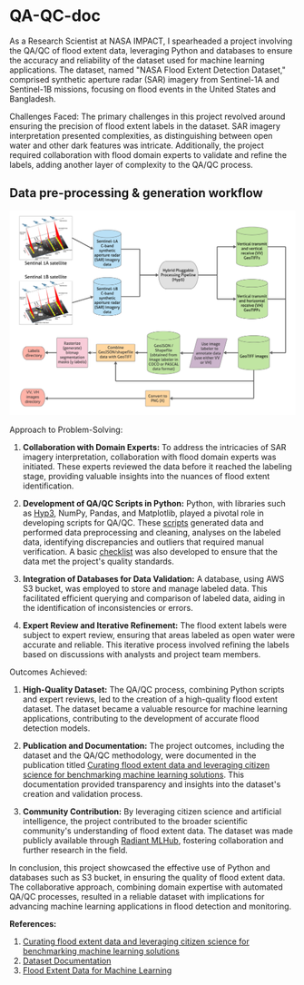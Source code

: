 # QA-QC-doc

As a Research Scientist at NASA IMPACT, I spearheaded a project involving the QA/QC of flood extent data, leveraging Python and databases to ensure the accuracy and reliability of the dataset used for machine learning applications. The dataset, named "NASA Flood Extent Detection Dataset," comprised synthetic aperture radar (SAR) imagery from Sentinel-1A and Sentinel-1B missions, focusing on flood events in the United States and Bangladesh.

Challenges Faced:
The primary challenges in this project revolved around ensuring the precision of flood extent labels in the dataset. SAR imagery interpretation presented complexities, as distinguishing between open water and other dark features was intricate. Additionally, the project required collaboration with flood domain experts to validate and refine the labels, adding another layer of complexity to the QA/QC process.

## Data pre-processing & generation workflow
![Data pre-processing & generation workflow](data-preprocessing.png)

Approach to Problem-Solving:

1. **Collaboration with Domain Experts:** To address the intricacies of SAR imagery interpretation, collaboration with flood domain experts was initiated. These experts reviewed the data before it reached the labeling stage, providing valuable insights into the nuances of flood extent identification.

2. **Development of QA/QC Scripts in Python:** Python, with libraries such as [Hyp3](https://hyp3-docs.asf.alaska.edu/), NumPy, Pandas, and Matplotlib, played a pivotal role in developing scripts for QA/QC. These [scripts](scripts) generated data and performed data preprocessing and cleaning, analyses on the labeled data, identifying discrepancies and outliers that required manual verification. A basic [checklist](https://data.source.coop/nasa/floods/documentation.pdf) was also developed to ensure that the data met the project's quality standards.

3. **Integration of Databases for Data Validation:** A database, using AWS S3 bucket, was employed to store and manage labeled data. This facilitated efficient querying and comparison of labeled data, aiding in the identification of inconsistencies or errors.

4. **Expert Review and Iterative Refinement:** The flood extent labels were subject to expert review, ensuring that areas labeled as open water were accurate and reliable. This iterative process involved refining the labels based on discussions with analysts and project team members.

Outcomes Achieved:

1. **High-Quality Dataset:** The QA/QC process, combining Python scripts and expert reviews, led to the creation of a high-quality flood extent dataset. The dataset became a valuable resource for machine learning applications, contributing to the development of accurate flood detection models.

2. **Publication and Documentation:** The project outcomes, including the dataset and the QA/QC methodology, were documented in the publication titled [Curating flood extent data and leveraging citizen science for benchmarking machine learning solutions](https://d197for5662m48.cloudfront.net/documents/publicationstatus/107994/preprint_pdf/478225051219b1604a524ebca6a7533e.pdf). This documentation provided transparency and insights into the dataset's creation and validation process.

3. **Community Contribution:** By leveraging citizen science and artificial intelligence, the project contributed to the broader scientific community's understanding of flood extent data. The dataset was made publicly available through [Radiant MLHub](https://beta.source.coop/nasa/floods/), fostering collaboration and further research in the field.

In conclusion, this project showcased the effective use of Python and databases such as S3 bucket, in ensuring the quality of flood extent data. The collaborative approach, combining domain expertise with automated QA/QC processes, resulted in a reliable dataset with implications for advancing machine learning applications in flood detection and monitoring.

**References:**

1. [Curating flood extent data and leveraging citizen science for benchmarking machine learning solutions](https://doi.org/10.1002/essoar.10511103.1)
2. [Dataset Documentation](https://data.source.coop/nasa/floods/documentation.pdf)
3. [Flood Extent Data for Machine Learning](https://beta.source.coop/nasa/floods/)

